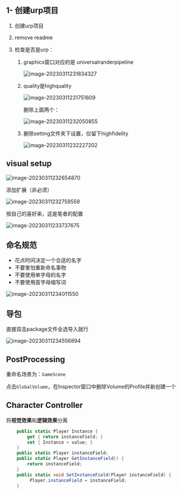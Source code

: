 ## 1- 创建urp项目

1. 创建urp项目

2. remove readme

3. 检查是否是urp：

   1. graphics窗口对应的是 universalranderpipeline

      ![image-20230311231834327](https://pic-1257412153.cos.ap-nanjing.myqcloud.com/images/images/2023/03/11/image-20230311231834327-9c44a9.png)

   2. quality是highquality

      ![image-20230311231751609](https://pic-1257412153.cos.ap-nanjing.myqcloud.com/images/images/2023/03/11/image-20230311231751609-6febfa.png)

      删除上面两个：

      ![image-20230311232050855](https://pic-1257412153.cos.ap-nanjing.myqcloud.com/images/images/2023/03/11/image-20230311232050855-8f3c37.png)

   3. 删除setting文件夹下设置，仅留下highfidelity

      ![image-20230311232227202](https://pic-1257412153.cos.ap-nanjing.myqcloud.com/images/images/2023/03/11/image-20230311232227202-732d62.png)



## visual setup

![image-20230311232654870](https://pic-1257412153.cos.ap-nanjing.myqcloud.com/images/images/2023/03/11/image-20230311232654870-0cbce6.png)

添加扩展（非必须）

![image-20230311232759559](https://pic-1257412153.cos.ap-nanjing.myqcloud.com/images/images/2023/03/11/image-20230311232759559-259101.png)



按自己的喜好来，这是笔者的配置

![image-20230311233737675](https://pic-1257412153.cos.ap-nanjing.myqcloud.com/images/images/2023/03/11/image-20230311233737675-f9d62f.png)

## 命名规范

- 花点时间决定一个合适的名字
- 不要害怕重新命名事物
- 不要使用单字母的名字
- 不要使用首字母缩写词

![image-20230311234011550](https://pic-1257412153.cos.ap-nanjing.myqcloud.com/images/images/2023/03/11/image-20230311234011550-f0d349.png)



## 导包

直接双击package文件全选导入就行

![image-20230311234556894](https://pic-1257412153.cos.ap-nanjing.myqcloud.com/images/images/2023/03/11/image-20230311234556894-6cfbcf.png)

## PostProcessing

重命名场景为：`GameScene`



点击`GlobalVolume`，在Inspector窗口中删除Volume的Profile并新创建一个

## Character Controller

将**视觉效果**和**逻辑效果**分离


```c#
    public static Player Instance { 
        get { return instanceField; }
        set { Instance = value; }
    }
    public static Player instanceField;
    public static Player GetInstanceField() {
        return instanceField; 
    }
    public static void SetInstanceField(Player instanceField) {
         Player.instanceField = instanceField;
    }
```

